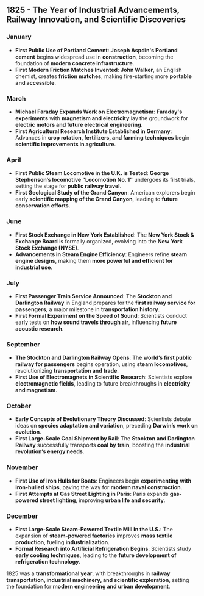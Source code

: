 ## **1825 - The Year of Industrial Advancements, Railway Innovation, and Scientific Discoveries**  

### **January**  
- **First Public Use of Portland Cement**: **Joseph Aspdin's Portland cement** begins widespread use in **construction**, becoming the foundation of **modern concrete infrastructure**.  
- **First Modern Friction Matches Invented**: **John Walker**, an English chemist, creates **friction matches**, making fire-starting more **portable and accessible**.  

### **March**  
- **Michael Faraday Expands Work on Electromagnetism**: **Faraday's experiments** with **magnetism and electricity** lay the groundwork for **electric motors and future electrical engineering**.  
- **First Agricultural Research Institute Established in Germany**: Advances in **crop rotation, fertilizers, and farming techniques** begin **scientific improvements in agriculture**.  

### **April**  
- **First Public Steam Locomotive in the U.K. is Tested**: **George Stephenson’s locomotive "Locomotion No. 1"** undergoes its first trials, setting the stage for **public railway travel**.  
- **First Geological Study of the Grand Canyon**: American explorers begin early **scientific mapping of the Grand Canyon**, leading to **future conservation efforts**.  

### **June**  
- **First Stock Exchange in New York Established**: The **New York Stock & Exchange Board** is formally organized, evolving into the **New York Stock Exchange (NYSE)**.  
- **Advancements in Steam Engine Efficiency**: Engineers refine **steam engine designs**, making them **more powerful and efficient for industrial use**.  

### **July**  
- **First Passenger Train Service Announced**: The **Stockton and Darlington Railway** in England prepares for the **first railway service for passengers**, a major milestone in **transportation history**.  
- **First Formal Experiment on the Speed of Sound**: Scientists conduct early tests on **how sound travels through air**, influencing **future acoustic research**.  

### **September**  
- **The Stockton and Darlington Railway Opens**: The **world’s first public railway for passengers** begins operation, using **steam locomotives**, revolutionizing **transportation and trade**.  
- **First Use of Electromagnets in Scientific Research**: Scientists explore **electromagnetic fields**, leading to future breakthroughs in **electricity and magnetism**.  

### **October**  
- **Early Concepts of Evolutionary Theory Discussed**: Scientists debate ideas on **species adaptation and variation**, preceding **Darwin’s work on evolution**.  
- **First Large-Scale Coal Shipment by Rail**: The **Stockton and Darlington Railway** successfully transports **coal by train**, boosting the **industrial revolution’s energy needs**.  

### **November**  
- **First Use of Iron Hulls for Boats**: Engineers begin **experimenting with iron-hulled ships**, paving the way for **modern naval construction**.  
- **First Attempts at Gas Street Lighting in Paris**: Paris expands **gas-powered street lighting**, improving **urban life and security**.  

### **December**  
- **First Large-Scale Steam-Powered Textile Mill in the U.S.**: The expansion of **steam-powered factories** improves **mass textile production**, fueling **industrialization**.  
- **Formal Research into Artificial Refrigeration Begins**: Scientists study **early cooling techniques**, leading to the **future development of refrigeration technology**.  

1825 was a **transformational year**, with breakthroughs in **railway transportation, industrial machinery, and scientific exploration**, setting the foundation for **modern engineering and urban development**.
